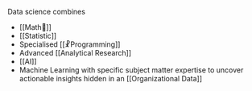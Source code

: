 Data science combines 
- [[Math🔣]]
- [[Statistic]]
- Specialised [[☧Programming]]
- Advanced [[Analytical Research]]
- [[AI]]
- Machine Learning with specific subject matter expertise to uncover actionable insights hidden in an [[Organizational Data]]
